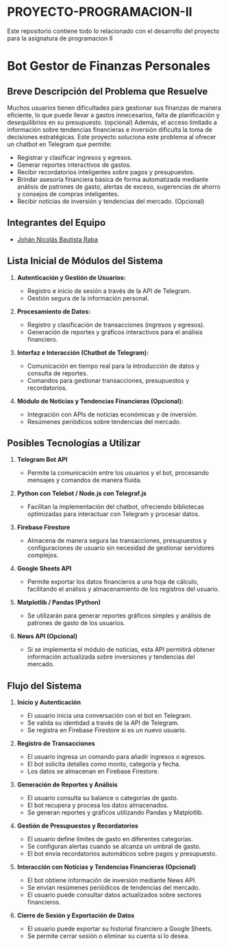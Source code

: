 # PROYECTO-PROGRAMACION-II
Este repositorio contiene todo lo relacionado con el desarrollo del proyecto para la asignatura de programacion II

# Bot Gestor de Finanzas Personales

## Breve Descripción del Problema que Resuelve

Muchos usuarios tienen dificultades para gestionar sus finanzas de manera eficiente, lo que puede llevar a gastos innecesarios, falta de planificación y desequilibrios en su presupuesto. (opcional) Además, el acceso limitado a información sobre tendencias financieras e inversión dificulta la toma de decisiones estratégicas. Este proyecto soluciona este problema al ofrecer un chatbot en Telegram que permite:
- Registrar y clasificar ingresos y egresos.
- Generar reportes interactivos de gastos.
- Recibir recordatorios inteligentes sobre pagos y presupuestos.
- Brindar asesoría financiera básica de forma automatizada mediante análisis de patrones de gasto, alertas de exceso, sugerencias de ahorro y consejos de 
  compras inteligentes.
- Recibir noticias de inversión y tendencias del mercado. (Opcional) 

## Integrantes del Equipo

- [Johán Nicolás Bautista Raba](https://github.com/NicolasBautista4037)

## Lista Inicial de Módulos del Sistema

1. **Autenticación y Gestión de Usuarios:**  
   - Registro e inicio de sesión a través de la API de Telegram.  
   - Gestión segura de la información personal.

2. **Procesamiento de Datos:**  
   - Registro y clasificación de transacciones (ingresos y egresos).  
   - Generación de reportes y gráficos interactivos para el análisis financiero.

3. **Interfaz e Interacción (Chatbot de Telegram):**  
   - Comunicación en tiempo real para la introducción de datos y consulta de reportes.  
   - Comandos para gestionar transacciones, presupuestos y recordatorios.

4. **Módulo de Noticias y Tendencias Financieras (Opcional):**  
   - Integración con APIs de noticias económicas y de inversión.
   - Resúmenes periódicos sobre tendencias del mercado.

## **Posibles Tecnologías a Utilizar**  

1. **Telegram Bot API**  
   - Permite la comunicación entre los usuarios y el bot, procesando mensajes y comandos de manera fluida.  

2. **Python con Telebot / Node.js con Telegraf.js**  
   - Facilitan la implementación del chatbot, ofreciendo bibliotecas optimizadas para interactuar con Telegram y procesar datos.  

3. **Firebase Firestore**  
   - Almacena de manera segura las transacciones, presupuestos y configuraciones de usuario sin necesidad de gestionar servidores complejos.  

4. **Google Sheets API**  
   - Permite exportar los datos financieros a una hoja de cálculo, facilitando el análisis y almacenamiento de los registros del usuario.  

5. **Matplotlib / Pandas (Python)**  
   - Se utilizarán para generar reportes gráficos simples y análisis de patrones de gasto de los usuarios.  

6. **News API (Opcional)**  
   - Si se implementa el módulo de noticias, esta API permitirá obtener información actualizada sobre inversiones y tendencias del mercado.  
  
## **Flujo del Sistema**  

1. **Inicio y Autenticación**  
   - El usuario inicia una conversación con el bot en Telegram.  
   - Se valida su identidad a través de la API de Telegram.  
   - Se registra en Firebase Firestore si es un nuevo usuario.  

2. **Registro de Transacciones**  
   - El usuario ingresa un comando para añadir ingresos o egresos.  
   - El bot solicita detalles como monto, categoría y fecha.  
   - Los datos se almacenan en Firebase Firestore.  

3. **Generación de Reportes y Análisis**  
   - El usuario consulta su balance o categorías de gasto.  
   - El bot recupera y procesa los datos almacenados.  
   - Se generan reportes y gráficos utilizando Pandas y Matplotlib.  

4. **Gestión de Presupuestos y Recordatorios**  
   - El usuario define límites de gasto en diferentes categorías.  
   - Se configuran alertas cuando se alcanza un umbral de gasto.  
   - El bot envía recordatorios automáticos sobre pagos y presupuesto.  

5. **Interacción con Noticias y Tendencias Financieras (Opcional)**  
   - El bot obtiene información de inversión mediante News API.  
   - Se envían resúmenes periódicos de tendencias del mercado.  
   - El usuario puede consultar datos actualizados sobre sectores financieros.  

6. **Cierre de Sesión y Exportación de Datos**  
   - El usuario puede exportar su historial financiero a Google Sheets.  
   - Se permite cerrar sesión o eliminar su cuenta si lo desea.  
